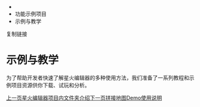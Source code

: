   * [](/)
  * 功能示例项目
  * 示例与教学

复制链接

# 示例与教学

为了帮助开发者快速了解星火编辑器的多种使用方法，我们准备了一系列教程和示例项目资源供你下载、试玩和分析。

[上一页星火编辑器项目内文件夹介绍](/Manual/VersionControl/FolderDescription)[下一页拼接地图Demo使用说明](/Manual/Demo/SpliceScene)


